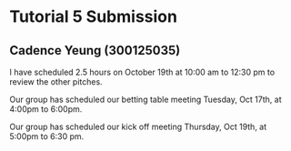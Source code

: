 # Tutorial 5 Submission
## Cadence Yeung (300125035)

I have scheduled 2.5 hours on October 19th at 10:00 am to 12:30 pm to review the other pitches. 

Our group has scheduled our betting table meeting Tuesday, Oct 17th, at 4:00pm to 6:00pm.

Our group has scheduled our kick off meeting Thursday, Oct 19th, at 5:00pm to 6:30 pm.

